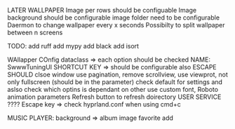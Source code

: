 LATER
  WALLPAPER
    Image per rows should be configuable
    Image background should be configurable
    image folder need to be configurable
    Daermon to change wallpaper every x seconds
    Possibilty to split wallpaper between n screens

TODO:
  add ruff
  add mypy
  add black
  add isort

WAllapper
    COnfig dataclass => each option should be checked
    NAME: SwwwTuningUI
    SHORTCUT KEY => should be configurable also
    ESCAPE SHOULD clsoe window
    use pagination, remove scrollview, use viewprot, not only fullscreen (should be in the parameter)
    check default for settings and aslso check which optins is dependant on other
    use custom font, Roboto
    animation
    parameters
    Refresh button to refresh doirectory
    USER SERVICE ????
    Escape key => check hyprland.conf when using cmd+c
  

MUSIC PLAYER:
  background => album image
  favorite add
